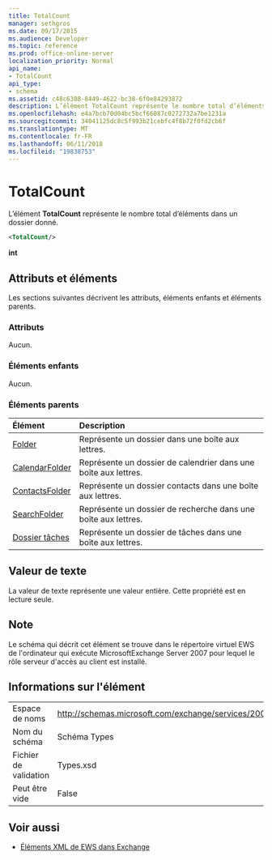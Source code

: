 ```yaml
---
title: TotalCount
manager: sethgros
ms.date: 09/17/2015
ms.audience: Developer
ms.topic: reference
ms.prod: office-online-server
localization_priority: Normal
api_name:
- TotalCount
api_type:
- schema
ms.assetid: c48c6388-8449-4622-bc38-6f0e84293872
description: L’élément TotalCount représente le nombre total d’éléments dans un dossier donné.
ms.openlocfilehash: e4a7bcb70d04bc5bcf66087c0272732a7be1231a
ms.sourcegitcommit: 34041125dc8c5f993b21cebfc4f8b72f0fd2cb6f
ms.translationtype: MT
ms.contentlocale: fr-FR
ms.lasthandoff: 06/11/2018
ms.locfileid: "19838753"
---
```

# <a name="totalcount"></a>TotalCount

L’élément **TotalCount** représente le nombre total d’éléments dans un dossier donné. 
  
```xml
<TotalCount/>
```

 **int**
## <a name="attributes-and-elements"></a>Attributs et éléments

Les sections suivantes décrivent les attributs, éléments enfants et éléments parents.
  
### <a name="attributes"></a>Attributs

Aucun.
  
### <a name="child-elements"></a>Éléments enfants

Aucun.
  
### <a name="parent-elements"></a>Éléments parents

|**Élément**|**Description**|
|:-----|:-----|
|[Folder](folder.md) <br/> |Représente un dossier dans une boîte aux lettres.  <br/> |
|[CalendarFolder](calendarfolder.md) <br/> |Représente un dossier de calendrier dans une boîte aux lettres.  <br/> |
|[ContactsFolder](contactsfolder.md) <br/> |Représente un dossier contacts dans une boîte aux lettres.  <br/> |
|[SearchFolder](searchfolder.md) <br/> |Représente un dossier de recherche dans une boîte aux lettres.  <br/> |
|[Dossier tâches](tasksfolder.md) <br/> |Représente un dossier de tâches dans une boîte aux lettres.  <br/> |
   
## <a name="text-value"></a>Valeur de texte

La valeur de texte représente une valeur entière. Cette propriété est en lecture seule.
  
## <a name="remarks"></a>Note

Le schéma qui décrit cet élément se trouve dans le répertoire virtuel EWS de l'ordinateur qui exécute MicrosoftExchange Server 2007 pour lequel le rôle serveur d'accès au client est installé.
  
## <a name="element-information"></a>Informations sur l'élément

|||
|:-----|:-----|
|Espace de noms  <br/> |http://schemas.microsoft.com/exchange/services/2006/types  <br/> |
|Nom du schéma  <br/> |Schéma Types  <br/> |
|Fichier de validation  <br/> |Types.xsd  <br/> |
|Peut être vide  <br/> |False  <br/> |
   
## <a name="see-also"></a>Voir aussi



- [Éléments XML de EWS dans Exchange](ews-xml-elements-in-exchange.md)

